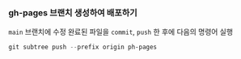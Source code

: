 ### gh-pages 브랜치 생성하여 배포하기

`main` 브랜치에 수정 완료된 파일을 `commit`, `push` 한 후에 다음의 명령어 실행

``` ps1
git subtree push --prefix origin ph-pages
```